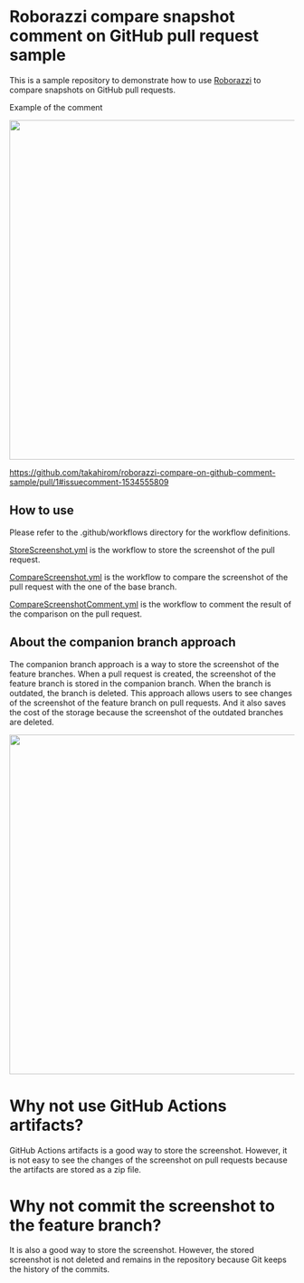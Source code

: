 # Roborazzi compare snapshot comment on GitHub pull request sample

This is a sample repository to demonstrate how to use [Roborazzi](https://github.com/takahirom/roborazzi) to compare snapshots on GitHub pull requests.

Example of the comment

<img src="https://user-images.githubusercontent.com/1386930/236186333-08f17449-6664-4df0-81ba-6babec1ea706.png" width="600" />

https://github.com/takahirom/roborazzi-compare-on-github-comment-sample/pull/1#issuecomment-1534555809

## How to use

Please refer to the .github/workflows directory for the workflow definitions.

[StoreScreenshot.yml](.github%2Fworkflows%2FStoreScreenshot.yml) is the workflow to store the screenshot of the pull request.

[CompareScreenshot.yml](.github%2Fworkflows%2FCompareScreenshot.yml) is the workflow to compare the screenshot of the pull request with the one of the base branch.

[CompareScreenshotComment.yml](.github%2Fworkflows%2FCompareScreenshotComment.yml) is the workflow to comment the result of the comparison on the pull request.

## About the companion branch approach

The companion branch approach is a way to store the screenshot of the feature branches.
When a pull request is created, the screenshot of the feature branch is stored in the companion branch.
When the branch is outdated, the branch is deleted.
This approach allows users to see changes of the screenshot of the feature branch on pull requests.
And it also saves the cost of the storage because the screenshot of the outdated branches are deleted.

<img src="https://user-images.githubusercontent.com/1386930/236188326-ddd617ae-b216-476c-9d92-e36ad02a2670.png" width="600" />

# Why not use GitHub Actions artifacts?

GitHub Actions artifacts is a good way to store the screenshot.
However, it is not easy to see the changes of the screenshot on pull requests because the artifacts are stored as a zip file.

# Why not commit the screenshot to the feature branch?

It is also a good way to store the screenshot.
However, the stored screenshot is not deleted and remains in the repository because Git keeps the history of the commits.